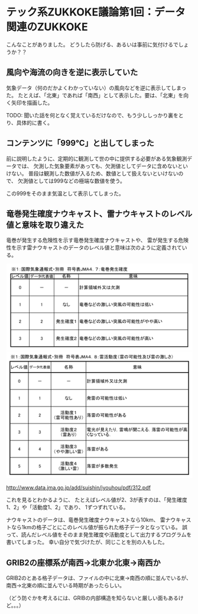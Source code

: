 # テック系ZUKKOKE議論第1回：データ関連のZUKKOKE

こんなことがありました。
どうしたら防げる、あるいは事前に気付けるでしょうか？？


## 風向や海流の向きを逆に表示していた

気象データ（何のだかよくわかっていない）の風向などを逆に表示してしまった。
たとえば、「北東」であれば「南西」として表示した。要は、「北東」を向く矢印を描画した。


TODO:
聞いた話を何となく覚えているだけなので、もう少ししっかり裏をとり、具体的に書く。


## コンテンツに「999℃」と出してしまった

前に説明したように、定期的に観測して世の中に提供する必要がある気象観測データでは、
欠測した気象要素があっても、欠測値としてデータに含めないといけない。
普段は観測した数値が入るため、数値として扱えないといけないので、
欠測値としては999などの極端な数値を使う。

この999をそのまま気温として表示してしまった。


## 竜巻発生確度ナウキャスト、雷ナウキャストのレベル値と意味を取り違えた

竜巻が発生する危険性を示す竜巻発生確度ナウキャストや、
雷が発生する危険性を示す雷ナウキャストのデータのレベル値と意味は次のように定義されている。

![](images/z01-torn-nowcast.png)
![](images/z01-thun-nowcast.png)

http://www.data.jma.go.jp/add/suishin/jyouhou/pdf/312.pdf

これを見るとわかるように、
たとえばレベル値が2、3が表すのは、「発生確度1、2」や「活動度1、2」であり、
1ずつずれている。

ナウキャストのデータは、竜巻発生確度ナウキャストなら10km、
雷ナウキャストなら1kmの格子ごとにこのレベル値が振られた格子データとなっている。
誤って、読んだレベル値をそのまま発生確度や活動度として出力するプログラムを書いてしまった。
幸い自分で気づけたが、同じことを別の人もした。


## GRIB2の座標系が南西→北東か北東→南西か

GRIB2のとある格子データは、ファイルの中に北東→南西の順に並んでいるが、
南西→北東の順に並んでいる時期があったらしい。


（どう防ぐかを考えるには、GRIBの内部構造を知らないと厳しい面もあるけど。。。）
